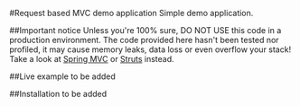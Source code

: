 #Request based MVC demo application
Simple demo application.

##Important notice
Unless you're 100% sure, DO NOT USE this code in a production environment. 
The code provided here hasn't been tested nor profiled, it may cause memory leaks, data loss
or even overflow your stack! Take a look at [Spring MVC](http://projects.spring.io/spring-framework/) or [Struts](http://struts.apache.org/) instead.

##Live example
    to be added
    
##Installation
    to be added